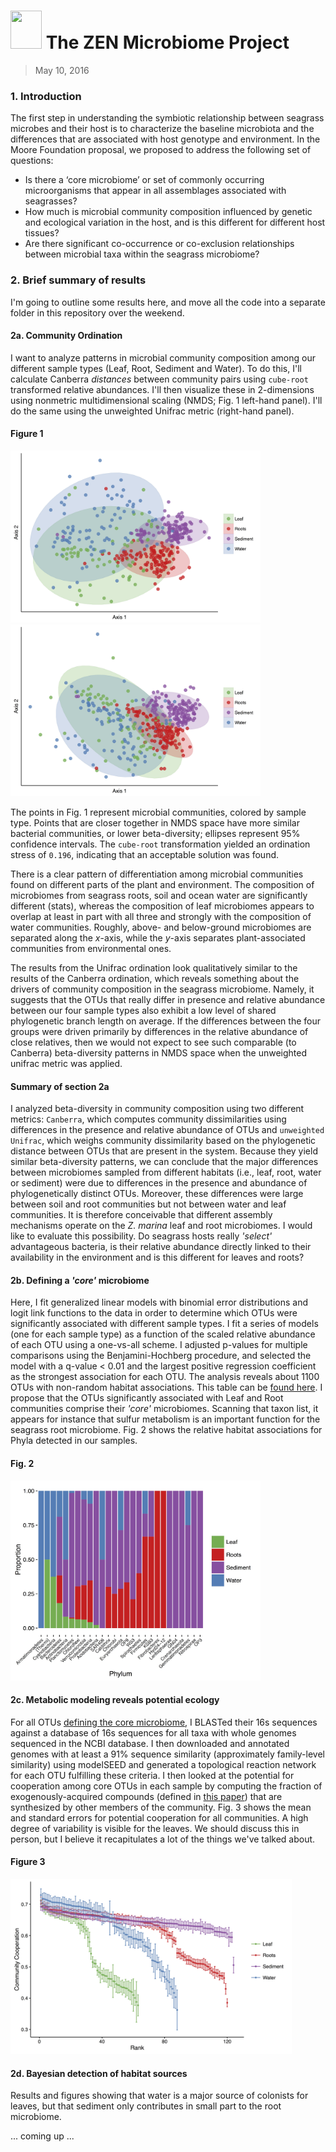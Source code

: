 # <img src="figures/plant_vec.jpg" width=50, height=61)> The ZEN Microbiome Project

> May 10, 2016

### 1. Introduction 
The first step in understanding the symbiotic relationship between seagrass microbes and their host is to characterize the baseline microbiota and the differences that are associated with host genotype and environment. In the Moore Foundation proposal, we proposed to address the following set of questions:

- Is there a ‘core microbiome’ or set of commonly occurring microorganisms that appear in all assemblages associated with seagrasses?
- How much is microbial community composition influenced by genetic and ecological variation in the host, and is this different for different host tissues?
- Are there significant co-occurrence or co-exclusion relationships between microbial taxa within the seagrass microbiome?

### 2. Brief summary of results
I'm going to outline some results here, and move all the code into a separate folder in this repository over the weekend.

#### 2a. Community Ordination
I want to analyze patterns in microbial community composition among our different sample types (Leaf, Root, Sediment and Water). To do this, I'll calculate Canberra *distances* between community pairs using `cube-root` transformed relative abundances. I'll then visualize these in 2-dimensions using nonmetric multidimensional scaling (NMDS; Fig. 1 left-hand panel). I'll do the same using the unweighted Unifrac metric (right-hand panel).

#### Figure 1
<img src="figures/fig-1a.jpg" width=400, height=275)> <img src="figures/fig-1b.jpg" width=400, height=275)>

The points in Fig. 1 represent microbial communities, colored by sample type. Points that are closer together in NMDS space have more similar bacterial communities, or lower beta-diversity; ellipses represent 95% confidence intervals. The `cube-root` transformation yielded an ordination stress of `0.196`, indicating that an acceptable solution was found.

There is a clear pattern of differentiation among microbial communities found on different parts of the plant and environment. The composition of microbiomes from seagrass roots, soil and ocean water are significantly different (stats), whereas the composition of leaf microbiomes appears to overlap at least in part with all three and strongly with the composition of water communities. Roughly, above- and below-ground microbiomes are separated along the *x*-axis, while the *y*-axis separates plant-associated communities from environmental ones.

The results from the Unifrac ordination look qualitatively similar to the results of the Canberra ordination, which reveals something about the drivers of community composition in the seagrass microbiome. Namely, it suggests that the OTUs that really differ in presence and relative abundance between our four sample types also exhibit a low level of shared phylogenetic branch length on average. If the differences between the four groups were driven primarily by differences in the relative abundance of close relatives, then we would not expect to see such comparable (to Canberra) beta-diversity patterns in NMDS space when the unweighted unifrac metric was applied.

#### Summary of section 2a
I analyzed beta-diversity in community composition using two different metrics: `Canberra`, which computes community dissimilarities using differences in the presence and relative abundance of OTUs and `unweighted Unifrac`, which weighs community dissimilarity based on the phylogenetic distance between OTUs that are present in the system. Because they yield similar beta-diversity patterns, we can conclude that the major differences between microbiomes sampled from different habitats (i.e., leaf, root, water or sediment) were due to differences in the presence and abundance of phylogenetically distinct OTUs. Moreover, these differences were large between soil and root communities but not between water and leaf communities. It is therefore conceivable that different assembly mechanisms operate on the *Z. marina* leaf and root microbiomes. I would like to evaluate this possibility. Do seagrass hosts really *'select'* advantageous bacteria, is their relative abundance directly linked to their availability in the environment and is this different for leaves and roots?

#### 2b. Defining a *'core'* microbiome
Here, I fit generalized linear models with binomial error distributions and logit link functions to the data in order to determine which OTUs were significantly associated with different sample types. I fit a series of models (one for each sample type) as a function of the scaled relative abundance of each OTU using a one-vs-all scheme. I adjusted p-values for multiple comparisons using the Benjamini-Hochberg procedure, and selected the model with a q-value < 0.01 and the largest positive regression coefficient as the strongest association for each OTU. The analysis reveals about 1100 OTUs with non-random habitat associations. This table can be [found here](./output/OTU-associations.txt). I propose that the OTUs significantly associated with Leaf and Root communities comprise their *'core'* microbiomes. Scanning that taxon list, it appears for instance that sulfur metabolism is an important function for the seagrass root microbiome. Fig. 2 shows the relative habitat associations for Phyla detected in our samples.

#### Fig. 2
<img src="figures/fig-2.jpg" width=400, height=320)>

#### 2c. Metabolic modeling reveals potential ecology
For all OTUs [defining the core microbiome](./output/OTU-associations.txt), I BLASTed their 16s sequences against a database of 16s sequences for all taxa with whole genomes sequenced in the NCBI database. I then downloaded and annotated genomes with at least a 91% sequence similarity (approximately family-level similarity) using modelSEED and generated a topological reaction network for each OTU fulfilling these criteria. I then looked at the potential for cooperation among core OTUs in each sample by computing the fraction of exogenously-acquired compounds (defined in [this paper](http://www.pnas.org/content/110/31/12804.full)) that are synthesized by other members of the community. Fig. 3 shows the mean and standard errors for potential cooperation for all communities. A high degree of variability is visible for the leaves. We should discuss this in person, but I believe it recapitulates a lot of the things we've talked about.

#### Figure 3
<img src="figures/fig-3.jpg" width=450, height=280)>

#### 2d. Bayesian detection of habitat sources
Results and figures showing that water is a major source of colonists for leaves, but that sediment only contributes in small part to the root microbiome.

... coming up ...



